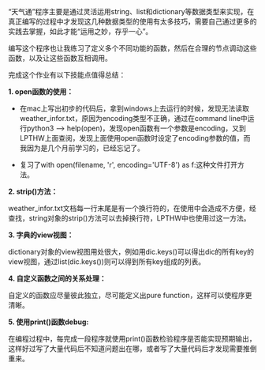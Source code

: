 “天气通”程序主要是通过灵活运用string、list和dictionary等数据类型来实现，在真正编写的过程中才发现这几种数据类型的使用有太多技巧，需要自己通过更多的实践去掌握，如此才能“运用之妙，存乎一心”。

编写这个程序也让我练习了定义多个不同功能的函数，然后在合理的节点调动这些函数，以及让这些函数互相调用。

完成这个作业有以下技能点值得总结：

**1. open函数的使用：**

- 在mac上写出初步的代码后，拿到windows上去运行的时候，发现无法读取weather_infor.txt，原因为encoding类型不正确，通过在command line中运行python3 --> help(open)，发现open函数有一个参数是encoding，又到LPTHW上面查阅，发现上面使用open函数时设定了encoding参数的值，而我因为是几个月前学习的，已经忘记了。

- 复习了with open(filename, 'r', encoding='UTF-8') as f:这种文件打开方法。

**2. strip()方法：**

weather_infor.txt文档每一行末尾是有一个换行符的，在使用中会造成不方便，经查找，string对象的strip()方法可以去掉换行符，LPTHW中也使用过这一方法。

**3. 字典的view视图：**

dictionary对象的view视图用处很大，例如用dic.keys()可以得出dic的所有key的view视图，通过list(dic.keys())则可以得到所有key组成的列表。

**4. 自定义函数之间的关系处理：**

自定义的函数应尽量彼此独立，尽可能定义出pure function，这样可以使程序更清晰。

**5. 使用print()函数debug:**

在编程过程中，每完成一段程序就使用print()函数检验程序是否能实现预期输出，这样好过写了大量代码后不知道问题出在哪，或者写了大量代码后才发现需要推倒重来。
